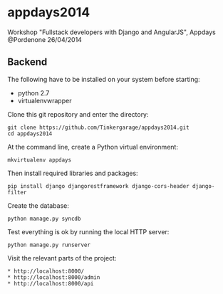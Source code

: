 appdays2014
===========

Workshop "Fullstack developers with Django and AngularJS", Appdays @Pordenone 26/04/2014

Backend
-------

The following have to be installed on your system before starting:

 * python 2.7
 * virtualenvwrapper

Clone this git repository and enter the directory:

    git clone https://github.com/Tinkergarage/appdays2014.git
    cd appdays2014

At the command line, create a Python virtual environment:

    mkvirtualenv appdays

Then install required libraries and packages:

    pip install django djangorestframework django-cors-header django-filter

Create the database:

    python manage.py syncdb

Test everything is ok by running the local HTTP server:

    python manage.py runserver

Visit the relevant parts of the project:

    * http://localhost:8000/
    * http://localhost:8000/admin
    * http://localhost:8000/api
